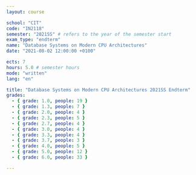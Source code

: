 ```yaml
---
layout: course

school: "CIT"
code: "IN2118"
semester: "2021SS" # refers to the year of the semester start
exam_type: "endterm"
name: "Database Systems on Modern CPU Architectures"
date: "2021-08-02 12:00:00 +0100"

ects: 7
hours: 5.0 # semester hours
mode: "written"
lang: "en"

title: "Database Systems on Modern CPU Architectures 2021SS Endterm"
grades:
  - { grade: 1.0, people: 19 }
  - { grade: 1.3, people: 7 }
  - { grade: 2.0, people: 4 }
  - { grade: 2.3, people: 5 }
  - { grade: 2.7, people: 4 }
  - { grade: 3.0, people: 4 }
  - { grade: 3.3, people: 4 }
  - { grade: 3.7, people: 3 }
  - { grade: 4.0, people: 5 }
  - { grade: 5.0, people: 12 }
  - { grade: 6.0, people: 33 }

---
```

